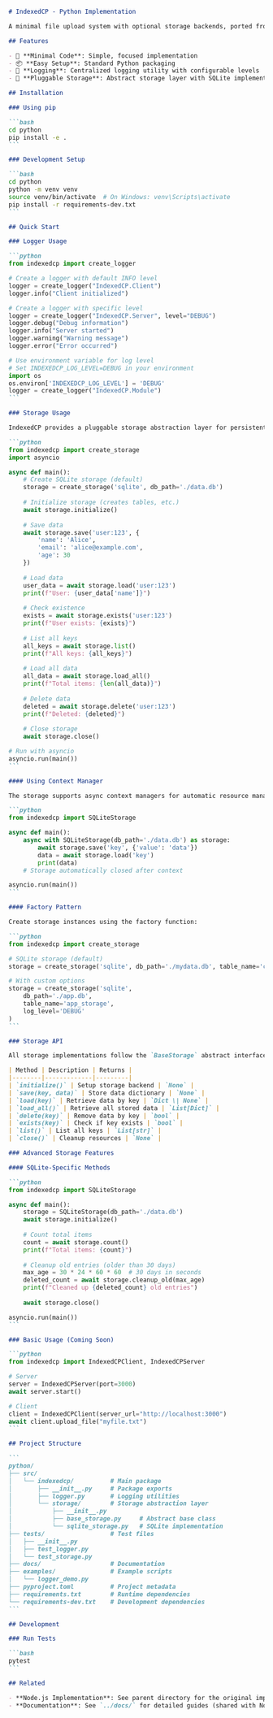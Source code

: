 ````markdown
# IndexedCP - Python Implementation

A minimal file upload system with optional storage backends, ported from Node.js to Python.

## Features

- 🚀 **Minimal Code**: Simple, focused implementation
- 📦 **Easy Setup**: Standard Python packaging
- 📝 **Logging**: Centralized logging utility with configurable levels
- 💾 **Pluggable Storage**: Abstract storage layer with SQLite implementation

## Installation

### Using pip

```bash
cd python
pip install -e .
```

### Development Setup

```bash
cd python
python -m venv venv
source venv/bin/activate  # On Windows: venv\Scripts\activate
pip install -r requirements-dev.txt
```

## Quick Start

### Logger Usage

```python
from indexedcp import create_logger

# Create a logger with default INFO level
logger = create_logger("IndexedCP.Client")
logger.info("Client initialized")

# Create a logger with specific level
logger = create_logger("IndexedCP.Server", level="DEBUG")
logger.debug("Debug information")
logger.info("Server started")
logger.warning("Warning message")
logger.error("Error occurred")

# Use environment variable for log level
# Set INDEXEDCP_LOG_LEVEL=DEBUG in your environment
import os
os.environ['INDEXEDCP_LOG_LEVEL'] = 'DEBUG'
logger = create_logger("IndexedCP.Module")
```

### Storage Usage

IndexedCP provides a pluggable storage abstraction layer for persistent key-value storage. The default implementation uses SQLite for ACID-compliant, thread-safe persistence.

```python
from indexedcp import create_storage
import asyncio

async def main():
    # Create SQLite storage (default)
    storage = create_storage('sqlite', db_path='./data.db')
    
    # Initialize storage (creates tables, etc.)
    await storage.initialize()
    
    # Save data
    await storage.save('user:123', {
        'name': 'Alice',
        'email': 'alice@example.com',
        'age': 30
    })
    
    # Load data
    user_data = await storage.load('user:123')
    print(f"User: {user_data['name']}")
    
    # Check existence
    exists = await storage.exists('user:123')
    print(f"User exists: {exists}")
    
    # List all keys
    all_keys = await storage.list()
    print(f"All keys: {all_keys}")
    
    # Load all data
    all_data = await storage.load_all()
    print(f"Total items: {len(all_data)}")
    
    # Delete data
    deleted = await storage.delete('user:123')
    print(f"Deleted: {deleted}")
    
    # Close storage
    await storage.close()

# Run with asyncio
asyncio.run(main())
```

#### Using Context Manager

The storage supports async context managers for automatic resource management:

```python
from indexedcp import SQLiteStorage

async def main():
    async with SQLiteStorage(db_path='./data.db') as storage:
        await storage.save('key', {'value': 'data'})
        data = await storage.load('key')
        print(data)
    # Storage automatically closed after context

asyncio.run(main())
```

#### Factory Pattern

Create storage instances using the factory function:

```python
from indexedcp import create_storage

# SQLite storage (default)
storage = create_storage('sqlite', db_path='./mydata.db', table_name='custom_table')

# With custom options
storage = create_storage('sqlite', 
    db_path='./app.db',
    table_name='app_storage',
    log_level='DEBUG'
)
```

### Storage API

All storage implementations follow the `BaseStorage` abstract interface:

| Method | Description | Returns |
|--------|-------------|---------|
| `initialize()` | Setup storage backend | `None` |
| `save(key, data)` | Store data dictionary | `None` |
| `load(key)` | Retrieve data by key | `Dict \| None` |
| `load_all()` | Retrieve all stored data | `List[Dict]` |
| `delete(key)` | Remove data by key | `bool` |
| `exists(key)` | Check if key exists | `bool` |
| `list()` | List all keys | `List[str]` |
| `close()` | Cleanup resources | `None` |

### Advanced Storage Features

#### SQLite-Specific Methods

```python
from indexedcp import SQLiteStorage

async def main():
    storage = SQLiteStorage(db_path='./data.db')
    await storage.initialize()
    
    # Count total items
    count = await storage.count()
    print(f"Total items: {count}")
    
    # Cleanup old entries (older than 30 days)
    max_age = 30 * 24 * 60 * 60  # 30 days in seconds
    deleted_count = await storage.cleanup_old(max_age)
    print(f"Cleaned up {deleted_count} old entries")
    
    await storage.close()

asyncio.run(main())
```

### Basic Usage (Coming Soon)

```python
from indexedcp import IndexedCPClient, IndexedCPServer

# Server
server = IndexedCPServer(port=3000)
await server.start()

# Client
client = IndexedCPClient(server_url="http://localhost:3000")
await client.upload_file("myfile.txt")
```

## Project Structure

```
python/
├── src/
│   └── indexedcp/          # Main package
│       ├── __init__.py     # Package exports
│       ├── logger.py       # Logging utilities
│       └── storage/        # Storage abstraction layer
│           ├── __init__.py
│           ├── base_storage.py     # Abstract base class
│           └── sqlite_storage.py   # SQLite implementation
├── tests/                  # Test files
│   ├── __init__.py
│   ├── test_logger.py
│   └── test_storage.py
├── docs/                   # Documentation
├── examples/               # Example scripts
│   └── logger_demo.py
├── pyproject.toml          # Project metadata
├── requirements.txt        # Runtime dependencies
└── requirements-dev.txt    # Development dependencies
```

## Development

### Run Tests

```bash
pytest
```

## Related

- **Node.js Implementation**: See parent directory for the original implementation
- **Documentation**: See `../docs/` for detailed guides (shared with Node.js version)
